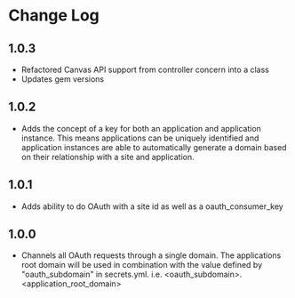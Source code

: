 # Change Log

## 1.0.3
* Refactored Canvas API support from controller concern into a class
* Updates gem versions

## 1.0.2
* Adds the concept of a key for both an application and application instance. This means applications can be uniquely identified and application instances are able to automatically generate a domain based on their relationship with a site and application.

## 1.0.1
* Adds ability to do OAuth with a site id as well as a oauth_consumer_key

## 1.0.0
* Channels all OAuth requests through a single domain. The applications root domain will be used in combination with the value defined by "oauth_subdomain" in secrets.yml. i.e. <oauth_subdomain>.<application_root_domain>